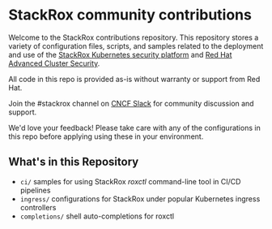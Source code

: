 # StackRox community contributions

Welcome to the StackRox contributions repository. This repository stores a variety of configuration files, scripts, and samples related to the deployment and use of the [StackRox Kubernetes security platform](https://www.stackrox.io) and [Red Hat Advanced Cluster Security](https://www.redhat.com/en/technologies/cloud-computing/openshift/advanced-cluster-security-kubernetes).

All code in this repo is provided as-is without warranty or support from Red Hat. 

Join the #stackrox channel on [CNCF Slack](https://cncf.slack.com/) for community discussion and support.

We'd love your feedback! Please take care with any of the configurations in this repo before applying using these in your environment. 

## What's in this Repository
* `ci/`  samples for using StackRox *roxctl* command-line tool in CI/CD pipelines
* `ingress/`  configurations for StackRox under popular Kubernetes ingress controllers
* `completions/` shell auto-completions for roxctl
